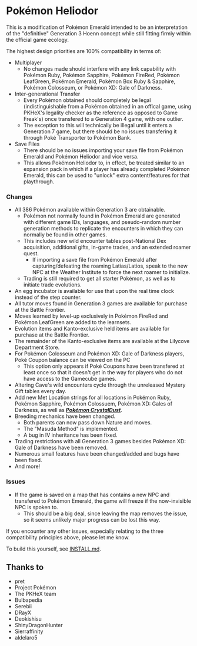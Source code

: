 # Pokémon Heliodor

This is a modification of Pokémon Emerald intended to be an interpretation of the "definitive" Generation 3 Hoenn concept while still fitting firmly within the official game ecology.

The highest design priorities are 100% compatibility in terms of:
* Multiplayer
  * No changes made should interfere with any link capability with Pokémon Ruby, Pokémon Sapphire, Pokémon FireRed, Pokémon LeafGreen, Pokémon Emerald, Pokémon Box Ruby & Sapphire, Pokémon Colosseum, or Pokémon XD: Gale of Darkness.
* Inter-generational Transfer
  * Every Pokémon obtained should completely be legal (indistinguishable from a Pokémon obtained in an offical game, using PKHeX's legality checker as the reference as opposed to Game Freak's) once transfered to a Generation 4 game, with one outlier.
  * The exception to this will technically be illegal until it enters a Generation 7 game, but there should be no issues transfering it through Poké Transporter to Pokémon Bank.
* Save Files
  * There should be no issues importing your save file from Pokémon Emerald and Pokémon Heliodor and vice versa.
  * This allows Pokémon Heliodor to, in effect, be treated similar to an expansion pack in which if a player has already completed Pokémon Emerald, this can be used to "unlock" extra content/features for that playthrough.

### Changes

* All 386 Pokémon available within Generation 3 are obtainable.
  * Pokémon not normally found in Pokémon Emerald are generated with different game IDs, languages, and pseudo-random number generation methods to replicate the encounters in which they can normally be found in other games.
  * This includes new wild encounter tables post-National Dex acquisition, additional gifts, in-game trades, and an extended roamer quest.
    * If importing a save file from Pokémon Emerald after capturing/defeating the roaming Latias/Latios, speak to the new NPC at the Weather Institute to force the next roamer to initialize.
  * Trading is still required to get all starter Pokémon, as well as to initiate trade evolutions.
* An egg incubator is available for use that upon the real time clock instead of the step counter.
* All tutor moves found in Generation 3 games are available for purchase at the Battle Frontier.
* Moves learned by level-up exclusively in Pokémon FireRed and Pokémon LeafGreen are added to the learnsets.
* Evolution items and Kanto-exclusive held items are available for purchase at the Battle Frontier.
* The remainder of the Kanto-exclusive items are available at the Lilycove Department Store.
* For Pokémon Colosseum and Pokémon XD: Gale of Darkness players, Poké Coupon balance can be viewed on the PC
  * This option only appears if Poké Coupons have been transfered at least once so that it doesn't get in the way for players who do not have access to the Gamecube games.
* Altering Cave's wild encounters cycle through the unreleased Mystery Gift tables every day.
* Add new Met Location strings for all locations in Pokémon Ruby, Pokémon Sapphire, Pokémon Colossuem, Pokémon XD: Gales of Darkness, as well as [***Pokémon CrystalDust***](https://github.com/Sierraffinity/CrystalDust).
* Breeding mechanics have been changed.
  * Both parents can now pass down Nature and moves.
  * The "Masuda Method" is implemented.
  * A bug in IV inheritance has been fixed.
* Trading restrictions with all Generation 3 games besides Pokémon XD: Gale of Darkness have been removed.
* Numerous small features have been changed/added and bugs have been fixed.
* And more!

### Issues

* If the game is saved on a map that has contains a new NPC and transfered to Pokémon Emerald, the game will freeze if the now-invisible NPC is spoken to.
  * This should be a big deal, since leaving the map removes the issue, so it seems unlikely major progress can be lost this way.

If you encounter any other issues, especially relating to the three compatibility principles above, please let me know.


To build this yourself, see [INSTALL.md](INSTALL.md).


## Thanks to

* pret
* Project Pokémon
* The PKHeX team
* Bulbapedia
* Serebii
* DRayX
* Deokishisu
* ShinyDragonHunter
* Sierraffinity
* aldelaro5
